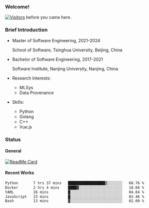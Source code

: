### Welcome!

[![Visitors](https://visitor-badge.laobi.icu/badge?page_id=HermitSun.HermitSun)]() before you came here.

### Brief Introduction

- Master of Software Engineering, 2021-2024
  
  School of Software, Tsinghua University, Beijing, China

- Bachelor of Software Engineering, 2017-2021
  
  Software Institute, Nanjing University, Nanjing, China

- Research Interests:
  - MLSys
  - Data Provenance

- Skills:
  - Python
  - Golang
  - C++
  - Vue.js

### Status

#### General

[![ReadMe Card](https://github-readme-stats.hermitsun.vercel.app/api?username=HermitSun&count_private=true&show_icons=true)]()

#### Recent Works

<!--START_SECTION:waka-->

```txt
Python       7 hrs 37 mins   █████████████████▒░░░░░░░   68.76 %
Docker       2 hrs 4 mins    ████▓░░░░░░░░░░░░░░░░░░░░   18.66 %
YAML         26 mins         █░░░░░░░░░░░░░░░░░░░░░░░░   04.04 %
JavaScript   23 mins         █░░░░░░░░░░░░░░░░░░░░░░░░   03.46 %
Bash         13 mins         ▓░░░░░░░░░░░░░░░░░░░░░░░░   02.09 %
```

<!--END_SECTION:waka-->
